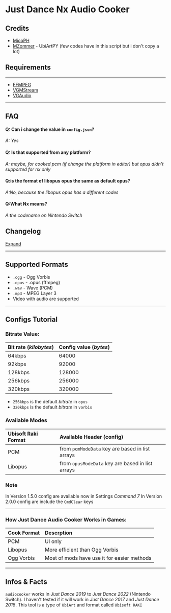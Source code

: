 # **Just Dance Nx Audio Cooker**

## Credits
- [MicoPH](https://github.com/MicoPH/)
- [MZommer](https://github.com/MZommer) - UbiArtPY (few codes have in this script but i don't copy a lot)


## Requirements

---
- [FFMPEG](https://ffmpeg.org)
- [VGMStream](https://github.com/vgmstream/vgmstream)
- [VGAudio](https://github.com/Thealexbarney/VGAudio)

---

## FAQ

#### Q: Can i change the value in `config.json`?

_A: Yes_

#### Q: Is that supported from any platform?

_A: maybe, for cooked pcm (if change the platform in editor) but opus didn't supported for nx only_

#### Q:is the format of libopus opus the same as default opus?

_A:No, because the libopus opus has a different codes_

#### Q:What Nx means?

_A:the codename on Nintendo Switch_


## Changelog

[Expand](https://github.com/MicoPH/Just-Dance-Nx-Audio-Cooker/blob/main/changelog.md)

---
## Supported Formats
- `.ogg` - Ogg Vorbis
- `.opus` - .opus (ffmpeg)
- `.wav` - Wave (PCM)
- `.mp3` - MPEG Layer 3
- Video with audio are supported

---

## Configs Tutorial
### Bitrate Value:
| Bit rate (_kilobytes_) | Config value (_bytes_)|
| :-----| :----------------- |
|64kbps | 64000
|92kbps | 92000
|128kbps | 128000
|256kbps | 256000 
|320kbps | 320000

- `256kbps` is the default _bitrate_ in `opus`
- `320kbps` is the default _bitrate_ in `vorbis`


### Available Modes
|Ubisoft Raki Format| Available Header (config)|
|:-----|:------|
|PCM | from `pcmModeData` key are based in list arrays|
|Libopus |  from `opusModeData` key are based in list arrays|

### Note
In Version 1.5.0 config are available now in Settings _Command 7_
In Version 2.0.0 config are include the `CmdClear` keys

---
### How Just Dance Audio Cooker Works in Games:
|Cook Format| Descrption|
|:------|:-----|
|PCM |UI only|
|Libopus |More efficient than Ogg Vorbis|
|Ogg Vorbis|Most of mods have use it for easier methods|

----
## Infos & Facts
`audiocooker` works in _Just Dance 2019_ to _Just Dance 2022_ (Nintendo Switch). I haven't tested if it will work in _Just Dance 2017_ and _Just Dance 2018_. This tool is a type of `UbiArt` and format called `Ubisoft RAKI`

